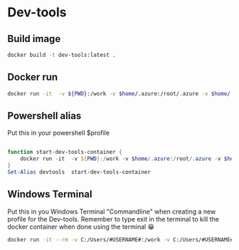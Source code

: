# Dev-tools

## Build image

``` bash
docker build -t dev-tools:latest .

```

## Docker run

``` bash
docker run -it  -v ${PWD}:/work -v $home/.azure:/root/.azure -v $home/.kube:/root/.kube --rm --workdir /work dev-tools:latest
```

## Powershell alias

Put this in your powershell $profile

``` powershell

function start-dev-tools-container {  
    docker run -it  -v ${PWD}:/work -v $home/.azure:/root/.azure -v $home/.kube:/root/.kube --rm --workdir /work dev-tools:latest
}
Set-Alias devtools  start-dev-tools-container

```

## Windows Terminal

Put this in you Windows Terminal "Commandline" when creating a new profile for the Dev-tools. Remember to type exit in the terminal to kill the docker container when done using the terminal 😁

``` bash
docker run -it --rm -v C:/Users/#USERNAME#:/work -v C:/Users/#USERNAME#/.azure:/root/.azure -v C:/Users/#USERNAME#/.kube:/root/.kube -v C:/Users/#USERNAME#/.minikube:/root/.minikube --rm --workdir /work dev-tools:latest
```

